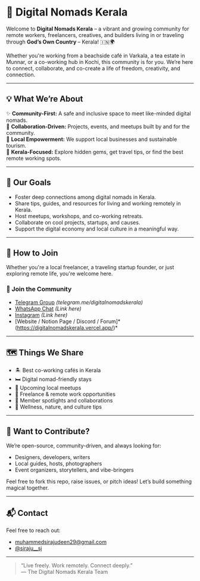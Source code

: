 # 🌴 Digital Nomads Kerala

Welcome to **Digital Nomads Kerala** – a vibrant and growing community for remote workers, freelancers, creatives, and builders living in or traveling through **God’s Own Country** – Kerala! 🇮🇳🌍

Whether you're working from a beachside café in Varkala, a tea estate in Munnar, or a co-working hub in Kochi, this community is for you. We’re here to connect, collaborate, and co-create a life of freedom, creativity, and connection.

---

## 💡 What We’re About

✨ **Community-First:** A safe and inclusive space to meet like-minded digital nomads.  
🚀 **Collaboration-Driven:** Projects, events, and meetups built by and for the community.  
🌱 **Local Empowerment:** We support local businesses and sustainable tourism.  
📍 **Kerala-Focused:** Explore hidden gems, get travel tips, or find the best remote working spots.

---

## 🎯 Our Goals

- Foster deep connections among digital nomads in Kerala.
- Share tips, guides, and resources for living and working remotely in Kerala.
- Host meetups, workshops, and co-working retreats.
- Collaborate on cool projects, startups, and causes.
- Support the digital economy and local culture in a meaningful way.

---

## 📌 How to Join

Whether you're a local freelancer, a traveling startup founder, or just exploring remote life, you're welcome here.

### 🔗 Join the Community
- [Telegram Group](#) *(telegram.me/digitalnomadskerala)*
- [WhatsApp Chat](#) *(Link here)*
- [Instagram](#) *(Link here)*
- [Website / Notion Page / Discord / Forum]* (https://digitalnomadskerala.vercel.app/)*

---

## 🗺️ Things We Share

- 🏝️ Best co-working cafés in Kerala
- 🛏️ Digital nomad-friendly stays
- 📆 Upcoming local meetups
- 💼 Freelance & remote work opportunities
- 🤝 Member spotlights and collaborations
- 🧘 Wellness, nature, and culture tips

---

## 🤝 Want to Contribute?

We’re open-source, community-driven, and always looking for:
- Designers, developers, writers
- Local guides, hosts, photographers
- Event organizers, storytellers, and vibe-bringers

Feel free to fork this repo, raise issues, or pitch ideas! Let’s build something magical together.

---

## 📬 Contact

Feel free to reach out:
- [muhammedsirajudeen29@gmail.com](mailto:your-email@example.com)
- [@siraju__sj](#)

---

> “Live freely. Work remotely. Connect deeply.”  
> — The Digital Nomads Kerala Team

